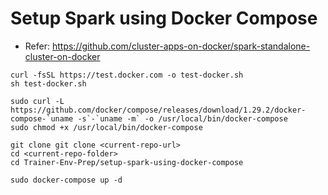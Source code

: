 # Setup Spark using Docker Compose
- Refer: https://github.com/cluster-apps-on-docker/spark-standalone-cluster-on-docker

```
curl -fsSL https://test.docker.com -o test-docker.sh
sh test-docker.sh
```

```
sudo curl -L https://github.com/docker/compose/releases/download/1.29.2/docker-compose-`uname -s`-`uname -m` -o /usr/local/bin/docker-compose
sudo chmod +x /usr/local/bin/docker-compose
```

```
git clone git clone <current-repo-url>
cd <current-repo-folder>
cd Trainer-Env-Prep/setup-spark-using-docker-compose
```

```
sudo docker-compose up -d
```

